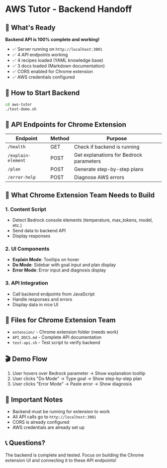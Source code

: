 # AWS Tutor - Backend Handoff

## 🎯 What's Ready

**Backend API is 100% complete and working!**

- ✅ Server running on `http://localhost:3001`
- ✅ 4 API endpoints working
- ✅ 4 recipes loaded (YAML knowledge base)
- ✅ 3 docs loaded (Markdown documentation)
- ✅ CORS enabled for Chrome extension
- ✅ AWS credentials configured

## 🚀 How to Start Backend

```bash
cd aws-tutor
./test-demo.sh
```

## 📡 API Endpoints for Chrome Extension

| Endpoint           | Method | Purpose                                 |
| ------------------ | ------ | --------------------------------------- |
| `/health`          | GET    | Check if backend is running             |
| `/explain-element` | POST   | Get explanations for Bedrock parameters |
| `/plan`            | POST   | Generate step-by-step plans             |
| `/error-help`      | POST   | Diagnose AWS errors                     |

## 🔧 What Chrome Extension Team Needs to Build

### 1. Content Script

- Detect Bedrock console elements (temperature, max_tokens, model, etc.)
- Send data to backend API
- Display responses

### 2. UI Components

- **Explain Mode**: Tooltips on hover
- **Do Mode**: Sidebar with goal input and plan display
- **Error Mode**: Error input and diagnosis display

### 3. API Integration

- Call backend endpoints from JavaScript
- Handle responses and errors
- Display data in nice UI

## 📁 Files for Chrome Extension Team

- `extension/` - Chrome extension folder (needs work)
- `API_DOCS.md` - Complete API documentation
- `test-api.sh` - Test script to verify backend

## 🎬 Demo Flow

1. User hovers over Bedrock parameter → Show explanation tooltip
2. User clicks "Do Mode" → Type goal → Show step-by-step plan
3. User clicks "Error Mode" → Paste error → Show diagnosis

## 🚨 Important Notes

- Backend must be running for extension to work
- All API calls go to `http://localhost:3001`
- CORS is already configured
- AWS credentials are already set up

## 📞 Questions?

The backend is complete and tested. Focus on building the Chrome extension UI and connecting it to these API endpoints!
